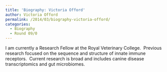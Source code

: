```yaml
---
title: 'Biography: Victoria Offord'
author: Victoria Offord
permalink: /2014/03/biography-victoria-offord/
categories:
  - Biography
  - Round 09/0
---
```

I am currently a Research Fellow at the Royal Veterinary College.  Previous research focused on the sequence and structure of innate immune receptors.  Current research is broad and includes canine disease transcriptomics and gut microbiomes.
